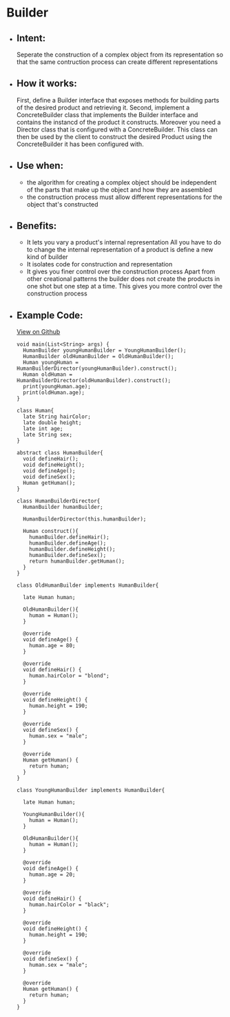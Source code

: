 # Builder

- ## Intent:
  Seperate the construction of a complex object from its representation so that the same contruction process can create different representations

- ## How it works:
  First, define a Builder interface that exposes methods for building parts of the desired product and retrieving it. Second, implement a ConcreteBuilder class that implements the Builder interface and contains the instancd of the product it constructs. Moreover you need a Director class that is configured with a ConcreteBuilder. This class can then be used by the client to construct the desired Product using the ConcreteBuilder it has been configured with.
  

- ## Use when:
  - the algorithm for creating a complex object should be independent of the parts that make up the object and how they are assembled
  - the construction process must allow different representations for the object that's constructed

- ## Benefits:
  - It lets you vary a product's internal representation
    All you have to do to change the internal representation of a product is define a new kind of builder
  - It isolates code for construction and representation
  - It gives you finer control over the construction process
    Apart from other creational patterns the builder does not create the products in one shot but one step at a time. This gives you more control over the construction process
  

- ## Example Code:
  [View on Github](https://github.com/TheUltimateOptimist/Design-Patterns/blob/master/Builder/builder_example.dart)

      void main(List<String> args) {
        HumanBuilder youngHumanBuilder = YoungHumanBuilder();
        HumanBuilder oldHumanBuilder = OldHumanBuilder();
        Human youngHuman = HumanBuilderDirector(youngHumanBuilder).construct();
        Human oldHuman = HumanBuilderDirector(oldHumanBuilder).construct();
        print(youngHuman.age);
        print(oldHuman.age);
      }

      class Human{
        late String hairColor;
        late double height;
        late int age;
        late String sex;
      }

      abstract class HumanBuilder{
        void defineHair();
        void defineHeight();
        void defineAge();
        void defineSex();
        Human getHuman();
      }

      class HumanBuilderDirector{
        HumanBuilder humanBuilder;

        HumanBuilderDirector(this.humanBuilder);

        Human construct(){
          humanBuilder.defineHair();
          humanBuilder.defineAge();
          humanBuilder.defineHeight();
          humanBuilder.defineSex();
          return humanBuilder.getHuman();
        }
      }

      class OldHumanBuilder implements HumanBuilder{

        late Human human;

        OldHumanBuilder(){
          human = Human();
        }

        @override
        void defineAge() {
          human.age = 80;
        }

        @override
        void defineHair() {
          human.hairColor = "blond";
        }

        @override
        void defineHeight() {
          human.height = 190;
        }

        @override
        void defineSex() {
          human.sex = "male";
        }

        @override
        Human getHuman() {
          return human;
        }
      }

      class YoungHumanBuilder implements HumanBuilder{

        late Human human;

        YoungHumanBuilder(){
          human = Human();
        }

        OldHumanBuilder(){
          human = Human();
        }

        @override
        void defineAge() {
          human.age = 20;
        }

        @override
        void defineHair() {
          human.hairColor = "black";
        }

        @override
        void defineHeight() {
          human.height = 190;
        }

        @override
        void defineSex() {
          human.sex = "male";
        }

        @override
        Human getHuman() {
          return human;
        }
      }

